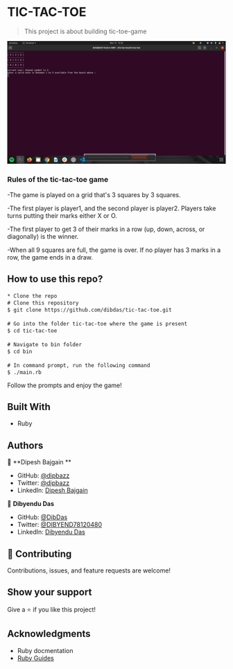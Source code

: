 
# TIC-TAC-TOE 

> This project is about building tic-toe-game

![screenshot](asset/tic.png)

### Rules of the tic-tac-toe game 

-The game is played on a grid that's 3 squares by 3 squares.

-The first player is player1, and the second player is player2. Players take turns putting their marks either X or O.

-The first player to get 3 of their marks in a row (up, down, across, or diagonally) is the winner.

-When all 9 squares are full, the game is over. If no player has 3 marks in a row, the game ends in a draw.


## How to use this repo?

```
* Clone the repo
# Clone this repository
$ git clone https://github.com/dibdas/tic-tac-toe.git

# Go into the folder tic-tac-toe where the game is present
$ cd tic-tac-toe

# Navigate to bin folder
$ cd bin

# In command prompt, run the following command
$ ./main.rb

```

Follow the prompts and enjoy the game!


## Built With

- Ruby

## Authors

👤 **Dipesh Bajgain **

- GitHub: [@dipbazz](https://github.com/dipbazz)
- Twitter: [@dipbazz](https://twitter.com/dipbazz)
- LinkedIn: [Dipesh Bajgain](https://www.linkedin.com/in/dipbazz/)

👤 **Dibyendu Das**

- GitHub: [@DibDas](https://github.com/dibdas)
- Twitter: [@DIBYEND78120480](https://twitter.com/DIBYEND78120480)
- LinkedIn: [Dibyendu Das](https://www.linkedin.com/in/dibyendu-das-b5967a1b1/)

## 🤝 Contributing

Contributions, issues, and feature requests are welcome!

## Show your support

Give a ⭐️ if you like this project!

## Acknowledgments

- Ruby docmentation
- [Ruby Guides](https://www.rubyguides.com/)



